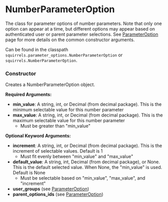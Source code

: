 # NumberParameterOption

The class for parameter options of number parameters. Note that only one option can appear at a time, but different options may appear based on authenticated user or parent parameter selections. See [ParameterOption] page for more details on the common constructor arguments.

Can be found in the classpath `squirrels.parameter_options.NumberParameterOption` or `squirrels.NumberParameterOption`.

### Constructor

Creates a NumberParameterOption object.

**Required Arguments:**

- **min_value**: A string, int, or Decimal (from decimal package). This is the minimum selectable value for this number parameter
- **max_value**: A string, int, or Decimal (from decimal package). This is the maximum selectable value for this number parameter
    - Must be greater than "min_value"

**Optional Keyword Arguments:**

- **increment**: A string, int, or Decimal (from decimal package). This is the increment of selectable values. Default is 1
    - Must fit evenly between "min_value" and "max_value"
- **default_value**: A string, int, Decimal (from decimal package), or None. This is the default selected value. When None, the "min_value" is used. Default is None
    - Must be selectable based on "min_value", "max_value", and "increment"
- **user_groups** (see [ParameterOption])
- **parent_options_ids** (see [ParameterOption])


[ParameterOption]: ./ParameterOption